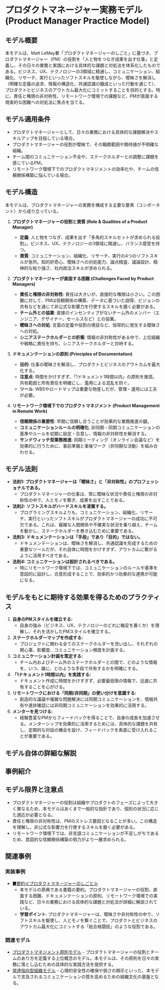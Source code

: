 # プロダクトマネージャー実務モデル (Product Manager Practice Model)

## モデル概要
本モデルは、Matt LeMay著「プロダクトマネージャーのしごと」に基づき、プロダクトマネージャー（PM）の役割を「人と物をつなぎ成果を出す仕事」と定義し、その日々の業務と実践における具体的な課題と対処法を体系化したものである。ビジネス、UX、テクノロジーの3領域に精通し、コミュニケーション、組織化、リサーチ、実行といったソフトスキルを駆使しながら、曖昧さを解消し（明確な定義の追求、情報の構造化、共通認識の醸成といった行動を通じて）、プロダクトとビジネスのアウトカム最大化にコミットすることを目的とする。特に、責任と権限の非対称性、リモートワーク環境での課題など、PMが直面する現実的な困難への対処法に焦点を当てる。

## モデル適用条件
- プロダクトマネージャーとして、日々の業務における具体的な課題解決やスキルアップを目指している場合。
- プロダクトマネージャーの役割が曖昧で、その職務範囲や期待値が不明確な組織。
- チーム間のコミュニケーション不全や、ステークホルダーとの調整に課題を感じているPM。
- リモートワーク環境下でのプロダクトマネジメントの効率化や、チームの信頼関係構築に悩んでいる場合。

## モデル構造
本モデルは、プロダクトマネージャーの実務を構成する主要な要素（コンポーネント）から成り立っている。

1.  **プロダクトマネージャーの役割と資質 (Role & Qualities of a Product Manager)**
    -   **定義**: 人と物をつなぎ、成果を出す「多角的スキルセットが求められる役割」。ビジネス、UX、テクノロジーの3領域に精通し、バランス感覚を持つ。
    -   **資質**: コミュニケーション、組織化、リサーチ、実行の4つのソフトスキルが急所。知的好奇心、曖昧さへの対処能力、論点精査、議論設計、精神的な粘り強さ、社内政治スキルが求められる。

2.  **プロダクトマネージャーが直面する困難 (Challenges Faced by Product Managers)**
    -   **責任と権限の非対称性**: 責任は大きいが、直接的な権限は小さい。この困難に対して、PMは信頼関係の構築、データに基づいた説得、ビジョンの共有などを通じて非公式な影響力を行使するスキルを磨く必要がある。
    -   **チーム外との協業**: 直接のインセンティブがないチーム外のメンバー（エンジニア、デザイナー、セールスなど）との協業。
    -   **曖昧さへの対処**: 言葉の定義や役割の境目など、恒常的に発生する曖昧さへの対処。
    -   **シニアステークホルダーとの折衝**: 情報の非対称性がある中で、上位組織や戦略に責任を持ち、シニアステークホルダーと対峙する。

3.  **ドキュメンテーションの原則 (Principles of Documentation)**
    -   **目的**: 仕事の曖昧さを解消し、プロダクトとビジネスのアウトカムを最大化する。
    -   **注意点**: 時間をかけすぎず、「1ドキュメント1時間以内」の原則を推奨。共有範囲と所有責任を明確にし、濫用による混乱を防ぐ。
    -   **ツール**: WBSやロードマップは重要な物差しだが、管理・運用には工夫が必要。

4.  **リモートワーク環境下でのプロダクトマネジメント (Product Management in Remote Work)**
    -   **信頼関係の重要性**: 早期に信頼し合うことが効果的な業務推進の鍵。
    -   **コミュニケーションルールの明確化**: 非同期・同期コミュニケーションの基準やルールを初期に設定・合意し、情報の非対称性を解消する。
    -   **サンドウィッチ型業務推進**: 同期ミーティング（オンライン会議など）を効果的に行うために、事前準備と事後ワーク（非同期な活動）を組み合わせる。

## モデル法則
- **法則1: プロダクトマネージャーは「曖昧さ」と「非対称性」のプロフェッショナルである。**
  -   プロダクトマネージャーの仕事は、常に曖昧な状況や責任と権限の非対称性の中で、人とモノを繋ぎ、成果を出すことである。
- **法則2: ソフトスキルがハードスキルを凌駕する。**
  -   プログラミングスキルよりも、コミュニケーション、組織化、リサーチ、実行といったソフトスキルがプロダクトマネージャーの成功に不可欠である。これは、複雑な人間関係や不確実な状況を乗り越え、チームを動かし、ステークホルダーを巻き込むために重要である。
- **法則3: ドキュメンテーションは「手段」であり「目的」ではない。**
  -   ドキュメンテーションは、曖昧さを解消し、共通認識を形成するための重要なツールだが、それ自体に時間をかけすぎず、アウトカムに繋がるように活用すべきである。
- **法則4: コミュニケーションは設計されるべきである。**
  -   特にリモートワーク環境下では、コミュニケーションのルールや基準を意図的に設計し、合意形成することで、効率的かつ効果的な連携が可能になる。

## モデルをもとに期待する効果を得るためのプラクティス
1.  **自身のPMスタイルを確立する:**
    -   自身の強み（ビジネス、UX、テクノロジーのどれに軸足を置くか）を理解し、それを活かしたPMスタイルを確立する。
2.  **ステークホルダーマップを作成する:**
    -   プロジェクトに関わる全てのステークホルダーを洗い出し、それぞれの関心事、影響度、コミュニケーション頻度を計画する。
3.  **コミュニケーション計画を策定する:**
    -   チーム内およびチーム外のステークホルダーとの間で、どのような情報を、いつ、誰に、どのような手段で共有するかを明確にする。
4.  **「1ドキュメント1時間以内」を実践する:**
    -   ドキュメント作成に時間をかけすぎず、必要最低限の情報で、迅速に共有することを心がける。
5.  **リモートワークにおける「同期/非同期」の使い分けを意識する:**
    -   創造的な議論や複雑な問題解決には同期コミュニケーションを、情報共有や進捗確認には非同期コミュニケーションを効果的に活用する。
6.  **メンターを見つける:**
    -   経験豊富なPMからフィードバックを得ることで、自身の成長を加速させる。メンターシップを効果的に活用するためには、具体的な課題を共有し、定期的な対話の機会を設け、フィードバックを素直に受け入れることが重要である。

## モデル自体の詳細な解説

## 事例紹介

## モデル限界と注意点
- プロダクトマネージャーの役割は組織やプロダクトのフェーズによって大きく異なるため、本モデルはあくまで一般的な指針であり、個別の状況に応じた適応が必要となる。
- 責任と権限の非対称性は、PMのストレス要因となることが多い。この構造を理解し、非公式な影響力を行使するスキルを磨く必要がある。
- リモートワーク環境下では、非言語コミュニケーションが不足しがちであるため、意図的な信頼関係構築の努力がより一層求められる。

## 関連事例

### 実装事例
- [■要約≪プロダクトマネージャーのしごと≫](https://ty25148248.hatenablog.com/entry/2023/10/15/172049)
  -   本モデルの原典である書籍の要約。プロダクトマネージャーの役割、直面する困難、ドキュメンテーションの原則、リモートワーク環境での実践など、日々の業務における具体的な課題と対処法が詳細に解説されている。
  -   **学習ポイント**: プロダクトマネージャーは、曖昧さや非対称性の中で、ソフトスキルを駆使し、人とモノを繋ぐことで、プロダクトとビジネスのアウトカム最大化にコミットする「総合格闘技」のような役割である。

### 関連モデル
- [プロダクトマネジメント原則モデル](../../02_Container/ProductManager/プロダクトマネジメント原則モデル.md) - プロダクトマネージャーの役割とチームのあり方を定義する上位概念のモデル。本モデルは、その原則を日々の実務に落とし込むための具体的な実践方法を提供する。
- [発達指向型組織モデル](../../03_Component/EngingeeringManager/発達指向型組織モデル.md) - 心理的安全性の確保や弱さの開示といった、本モデルで言及されるコミュニケーションの質を高めるための組織文化の基盤となる。

